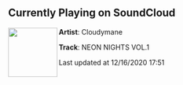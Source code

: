 ## Currently Playing on SoundCloud

[<img align="left" width="100" src="https://i1.sndcdn.com/artworks-j8rJ6V3WpWpClSz3-nH3IKQ-t50x50.jpg">](https://soundcloud.com/cloudymane/neon-nights-vol1)

**Artist**: Cloudymane 

**Track**: NEON NIGHTS VOL.1

Last updated at 12/16/2020 17:51
